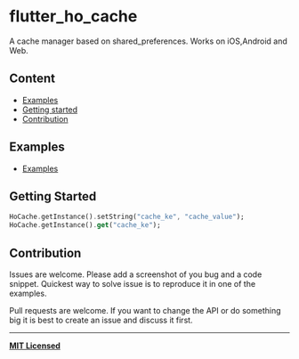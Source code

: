 # flutter_ho_cache


A cache manager based on shared_preferences. Works on iOS,Android and Web.

## Content

- [Examples](#examples)
- [Getting started](#getting-started)
- [Contribution](#contribution)

## Examples

* [Examples](https://github.com/hoseadev/flutter_ho_cache/tree/master/example)

## Getting Started

```dart
HoCache.getInstance().setString("cache_ke", "cache_value");
HoCache.getInstance().get("cache_ke");
```

## Contribution

Issues are welcome. Please add a screenshot of you bug and a code snippet. Quickest way to solve issue is to reproduce it in one of the examples.

Pull requests are welcome. If you want to change the API or do something big it is best to create an issue and discuss it first.

---

**[MIT Licensed](https://github.com/hoseadev/flutter_ho_cache/blob/master/LICENSE)**